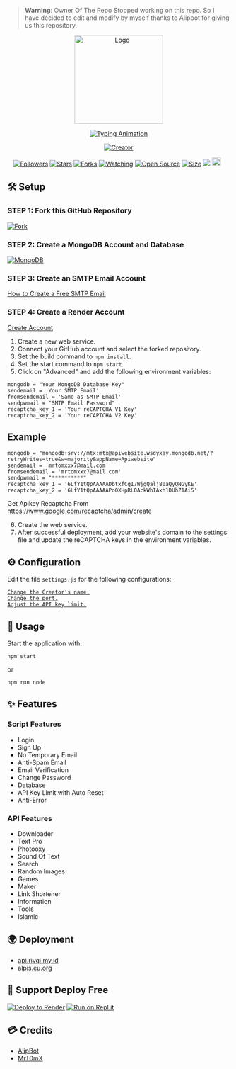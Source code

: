 > **Warning**: Owner Of The Repo Stopped working on this repo. So I have decided to edit and modify by myself thanks to Alipbot for giving us this repository.

<p align="center">
  <img src="https://i.postimg.cc/KzFVvQFy/1673631559924.jpg" width="200" height="200" alt="Logo">
</p>

<p align="center">
  <a href="#">
    <img src="http://readme-typing-svg.herokuapp.com?color=d1fa02&center=true&vCenter=true&multiline=false&lines=Welcome+To+MTX+Free+API" alt="Typing Animation">
  </a>
</p>

<p align="center">
  <a href="#"><img title="Creator" src="https://img.shields.io/badge/Modified By MrTomXxX-red.svg?style=for-the-badge&logo=github"></a>
</p>

<p align="center">
  <a href="https://github.com/MrT0mX?tab=followers"><img title="Followers" src="https://img.shields.io/github/followers/MrT0mX?color=green&style=flat-square"></a>
  <a href="https://github.com/MrT0mX/Better-Api/stargazers/"><img title="Stars" src="https://img.shields.io/github/stars/MrT0mX/Better-Api?color=white&style=flat-square"></a>
  <a href="https://github.com/MrT0mX/Better-Api/network/members"><img title="Forks" src="https://img.shields.io/github/forks/MrT0mX/Better-Api?color=yellow&style=flat-square"></a>
  <a href="https://github.com/MrT0mX/Better-Api/watchers"><img title="Watching" src="https://img.shields.io/github/watchers/MrT0mX/Better-Api?label=Watchers&color=red&style=flat-square"></a>
  <a href="https://github.com/MrT0mX/Better-Api"><img title="Open Source" src="https://badges.frapsoft.com/os/v2/open-source.svg?v=103"></a>
  <a href="https://github.com/MrT0mX/Better-Api/"><img title="Size" src="https://img.shields.io/github/repo-size/MrT0mX/Better-Api?style=flat-square&color=darkred"></a>
  <a href="https://hits.seeyoufarm.com"><img src="https://hits.seeyoufarm.com/api/count/incr/badge.svg?url=https%3A%2F%2Fgithub.com%2FMrT0mX%2FBetter-Api%2Fhit-counter&count_bg=%2379C83D&title_bg=%23555555&icon=probot.svg&icon_color=%2304FF00&title=hits&edge_flat=false"/></a>
  <a href="https://github.com/MrT0mX/Better-Api/graphs/commit-activity"><img height="20" src="https://img.shields.io/badge/Maintained-No-red.svg"></a>&nbsp;&nbsp;
</p>

## 🛠️ Setup

### STEP 1: Fork this GitHub Repository

[![Fork](https://telegra.ph/file/0ac5b4f21a7c153f3bfc7.png)](https://github.com/MrT0mX/Better-Api/fork)

### STEP 2: Create a MongoDB Account and Database

[![MongoDB](https://telegra.ph/file/1bc5c9749e8a46d167619.png)](https://www.mongodb.com/cloud/atlas/register)

### STEP 3: Create an SMTP Email Account

[How to Create a Free SMTP Email](https://www.youtube.com/watch?v=1YXVdyVuFGA)

### STEP 4: Create a Render Account

[Create Account](https://dashboard.render.com/register)

1. Create a new web service.
2. Connect your GitHub account and select the forked repository.
3. Set the build command to `npm install`.
4. Set the start command to `npm start`.
5. Click on "Advanced" and add the following environment variables:

```
mongodb = "Your MongoDB Database Key"
sendemail = 'Your SMTP Email'
fromsendemail = 'Same as SMTP Email'
sendpwmail = "SMTP Email Password"
recaptcha_key_1 = 'Your reCAPTCHA V1 Key'
recaptcha_key_2 = 'Your reCAPTCHA V2 Key'
```

## Example
```
mongodb = "mongodb+srv://mtx:mtx@apiwebsite.wsdyxay.mongodb.net/?retryWrites=true&w=majority&appName=Apiwebsite"
sendemail = 'mrtomxxx7@mail.com'
fromsendemail = 'mrtomxxx7@mail.com'
sendpwmail = "**********"
recaptcha_key_1 = '6LfY1tQpAAAAADbtxfCgI7WjgQalj80aQyQNGyKE'
recaptcha_key_2 = '6LfY1tQpAAAAAPo0XHpRLOAckWhIAxh1DUhZ1Ai5'
```
Get Apikey Recaptcha From https://www.google.com/recaptcha/admin/create

6. Create the web service.
7. After successful deployment, add your website's domain to the settings file and update the reCAPTCHA keys in the environment variables.

## ⚙️ Configuration

Edit the file `settings.js` for the following configurations:

[`Change the Creator's name.`](https://github.com/MrT0mX/Better-Api/blob/master/settings.js#:~:text=creator%20%3D%20%27-,%E4%B9%82%F0%9D%98%BC%F0%9D%99%A1%F0%9D%99%9E%F0%9D%99%A5%E4%B9%82,-%27%20//%20Nama)<br>
[`Change the port.`](https://github.com/MrT0mX/Better-Api/blob/master/settings.js#:~:text=port%20%3D-,8080,-//port%20host)<br>
[`Adjust the API key limit.`](https://github.com/MrT0mX/Better-Api/blob/master/settings.js#:~:text=LimitApikey%20%3D-,200,-//%20Limit%20Apikey%20default)<br>

## 🚀 Usage

Start the application with:

```
npm start
```

or

```
npm run node
```

## ✨ Features

### Script Features

- Login
- Sign Up
- No Temporary Email
- Anti-Spam Email
- Email Verification
- Change Password
- Database
- API Key Limit with Auto Reset
- Anti-Error

### API Features

- Downloader
- Text Pro
- Photooxy
- Sound Of Text
- Search
- Random Images
- Games
- Maker
- Link Shortener
- Information
- Tools
- Islamic

## 🌍 Deployment

- [api.rivqi.my.id](https://api.rivqi.my.id)
- [alpis.eu.org](https://alpis.eu.org)

## 👏 Support Deploy Free

[![Deploy to Render](https://render.com/images/deploy-to-render-button.svg)](https://render.com/deploy)
[![Run on Repl.it](https://repl.it/badge/github/MrT0mX/Better-Api)](https://replit.com)

## 💳 Credits

- [AlipBot](https://github.com/AlipBot)
- [MrT0mX](https://github.com/MrT0mX)
